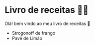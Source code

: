 # Livro de receitas :man_cook:

Olá! bem vindo ao meu livro de receitas :wave:

- Strogonoff de frango
- Pavê de Limão